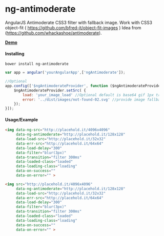 ng-antimoderate
=================

AngularJS Antimoderate CSS3 filter with fallback image. Work with CSS3 object-fit ( https://github.com/bfred-it/object-fit-images )
Idea from (https://github.com/whackashoe/antimoderate).

**[Demo][]**

<h4>Installing</h4>

```
bower install ng-antimoderate
```

```javascript
var app = angular('yourAngularApp',['ngAntimoderate']);

//Optional
app.config(['$ngAntimoderateProvider', function ($ngAntimoderateProvider) {
    $ngAntimoderateProvider.setSrc( {
        load: 'your_image_load' //Optional default is base64 gif 1px transparent
        error: '../dist/images/not-found-02.svg' //provide image fallback
    });
}]);
```

<h4>Usage/Example</h4>

```html
<img data-ng-src="http://placehold.it/4096x4096" 
     data-ng-antimoderate="http://placehold.it/128x128" 
     data-load-src="http://placehold.it/32x32"
     data-err-src="http://placehold.it/64x64"
     data-load-delay="300"
     data-filter="blur(3px)" 
     data-transition="filter 300ms" 
     data-loaded-class="loaded" 
     data-loading-class="loading"
     data-on-success=""
     data-on-error="" >
```

```html
<img src="http://placehold.it/4096x4096" 
     data-ng-antimoderate="http://placehold.it/128x128" 
     data-load-src="http://placehold.it/32x32"
     data-err-src="http://placehold.it/64x64"
     data-load-delay="300"
     data-filter="blur(3px)" 
     data-transition="filter 300ms" 
     data-loaded-class="loaded" 
     data-loading-class="loading"
     data-on-success=""
     data-on-error="" >
```

[Demo]: http://redcastor.github.io/ng-antimoderate/demo/